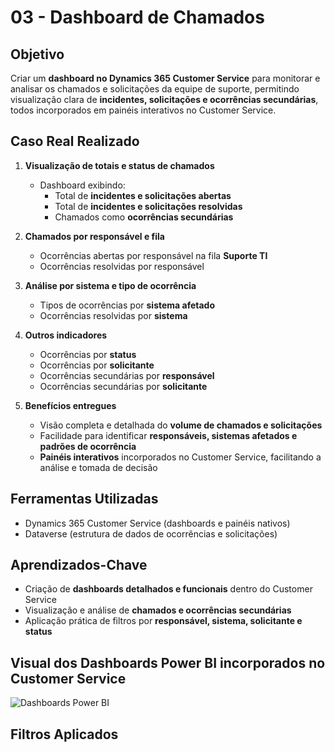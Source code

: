 # 03 - Dashboard de Chamados

## Objetivo
Criar um **dashboard no Dynamics 365 Customer Service** para monitorar e analisar os chamados e solicitações da equipe de suporte, permitindo visualização clara de **incidentes, solicitações e ocorrências secundárias**, todos incorporados em painéis interativos no Customer Service.

## Caso Real Realizado

1. **Visualização de totais e status de chamados**  
   - Dashboard exibindo:  
     - Total de **incidentes e solicitações abertas**  
     - Total de **incidentes e solicitações resolvidas**  
     - Chamados como **ocorrências secundárias**  

2. **Chamados por responsável e fila**  
   - Ocorrências abertas por responsável na fila **Suporte TI**  
   - Ocorrências resolvidas por responsável  

3. **Análise por sistema e tipo de ocorrência**  
   - Tipos de ocorrências por **sistema afetado**  
   - Ocorrências resolvidas por **sistema**  

4. **Outros indicadores**  
   - Ocorrências por **status**  
   - Ocorrências por **solicitante**  
   - Ocorrências secundárias por **responsável**  
   - Ocorrências secundárias por **solicitante**  

5. **Benefícios entregues**  
   - Visão completa e detalhada do **volume de chamados e solicitações**  
   - Facilidade para identificar **responsáveis, sistemas afetados e padrões de ocorrência**  
   - **Painéis interativos** incorporados no Customer Service, facilitando a análise e tomada de decisão  

## Ferramentas Utilizadas
- Dynamics 365 Customer Service (dashboards e painéis nativos)  
- Dataverse (estrutura de dados de ocorrências e solicitações)  

## Aprendizados-Chave
- Criação de **dashboards detalhados e funcionais** dentro do Customer Service  
- Visualização e análise de **chamados e ocorrências secundárias**  
- Aplicação prática de filtros por **responsável, sistema, solicitante e status**

## Visual dos Dashboards Power BI incorporados no Customer Service

![Dashboards Power BI](../imagens/dashboard-ocorrências-01.png)


## Filtros Aplicados
